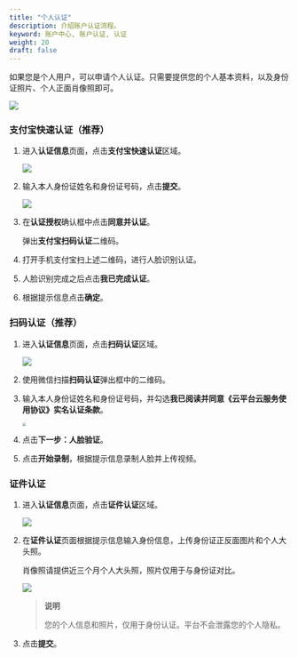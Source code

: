 ```yaml
---
title: "个人认证"
description: 介绍账户认证流程。
keyword: 账户中心, 账户认证, 认证
weight: 20
draft: false
---
```


如果您是个人用户，可以申请个人认证。只需要提供您的个人基本资料，以及身份证照片、个人正面肖像照即可。

![](../../../_images/user-verify-normal-user-info.png)

### 支付宝快速认证（推荐）

1. 进入**认证信息**页面，点击**支付宝快速认证**区域。

   <img src="../../../_images/account_person_01.png" style="zoom:100%;"/>

2. 输入本人身份证姓名和身份证号码，点击**提交**。

   <img src="../../../_images/account_person_02.png" style="zoom:100%;"/>

3. 在**认证授权**确认框中点击**同意并认证**。

   弹出**支付宝扫码认证**二维码。

4. 打开手机支付宝扫上述二维码，进行人脸识别认证。

5. 人脸识别完成之后点击**我已完成认证**。

6. 根据提示信息点击**确定**。

### 扫码认证（推荐）

1. 进入**认证信息**页面，点击**扫码认证**区域。

   <img src="../../../_images/account_person_11.png" style="zoom:100%;"/>

2. 使用微信扫描**扫码认证**弹出框中的二维码。

3. 输入本人身份证姓名和身份证号码，并勾选**我已阅读并同意《云平台云服务使用协议》实名认证条款**。

   <img src="../../../_images/account_person_12.png" style="zoom:40%;"/>

4. 点击**下一步：人脸验证**。

5. 点击**开始录制**，根据提示信息录制人脸并上传视频。

### 证件认证

1. 进入**认证信息**页面，点击**证件认证**区域。

   <img src="../../../_images/account_person_21.png" style="zoom:100%;"/>

2. 在**证件认证**页面根据提示信息输入身份信息，上传身份证正反面图片和个人大头照。

   肖像照请提供近三个月个人大头照，照片仅用于与身份证对比。

   <img src="../../../_images/account_person_22.png" style="zoom:100%;"/>

   >**说明**
   >
   >您的个人信息和照片，仅用于身份认证。平台不会泄露您的个人隐私。

3. 点击**提交**。

